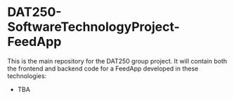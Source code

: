 # DAT250-SoftwareTechnologyProject-FeedApp

This is the main repository for the DAT250 group project. It will contain both the frontend and backend code for a FeedApp developed in these technologies:
- TBA
